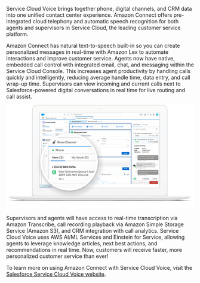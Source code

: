 Service Cloud Voice brings together phone, digital channels, and CRM data into one unified contact center experience. Amazon Connect offers pre-integrated cloud telephony and automatic speech recognition for both agents and supervisors in Service Cloud, the leading customer service platform.

Amazon Connect has natural text-to-speech built-in so you can create personalized messages in real-time with Amazon Lex to automate interactions and improve customer service. Agents now have native, embedded call control with integrated email, chat, and messaging within the Service Cloud Console. This increases agent productivity by handling calls quickly and intelligently, reducing average handle time, data entry, and call wrap-up time. Supervisors can view incoming and current calls next to Salesforce-powered digital conversations in real time for live routing and call assist.

![SCV Omni Widget](/static/01/hvcc-6-omni-widget.png)

Supervisors and agents will have access to real-time transcription via Amazon Transcribe, call recording playback via Amazon Simple Storage Service (Amazon S3), and CRM integration with call analytics. Service Cloud Voice uses AWS AI/ML Services and Einstein for Service, allowing agents to leverage knowledge articles, next best actions, and recommendations in real time. Now, customers will receive faster, more personalized customer service than ever!

To learn more on using Amazon Connect with Service Cloud Voice, visit the [Salesforce Service Cloud Voice website](https://www.salesforce.com/products/service-cloud/solutions/call-center-management/).
